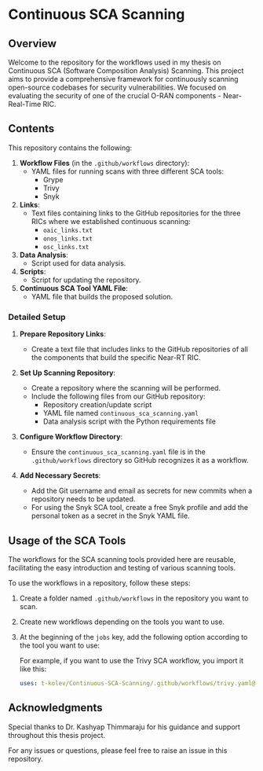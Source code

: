 # Continuous SCA Scanning

## Overview

Welcome to the repository for the workflows used in my thesis on Continuous SCA (Software Composition Analysis) Scanning. This project aims to provide a comprehensive framework for continuously scanning open-source codebases for security vulnerabilities. We focused on evaluating the security of one of the crucial O-RAN components - Near-Real-Time RIC.


## Contents

This repository contains the following:

1. **Workflow Files** (in the `.github/workflows` directory):
    - YAML files for running scans with three different SCA tools:
        - Grype
        - Trivy
        - Snyk
2. **Links**:
    - Text files containing links to the GitHub repositories for the three RICs where we established continuous scanning:
        - `oaic_links.txt`
        - `onos_links.txt`
        - `osc_links.txt`
3. **Data Analysis**:
    - Script used for data analysis.
4. **Scripts**:
    - Script for updating the repository.
5. **Continuous SCA Tool YAML File**:
    - YAML file that builds the proposed solution.

### Detailed Setup

1. **Prepare Repository Links**:
    - Create a text file that includes links to the GitHub repositories of all the components that build the specific Near-RT RIC.

2. **Set Up Scanning Repository**:
    - Create a repository where the scanning will be performed.
    - Include the following files from our GitHub repository:
        - Repository creation/update script
        - YAML file named `continuous_sca_scanning.yaml`
        - Data analysis script with the Python requirements file

3. **Configure Workflow Directory**:
    - Ensure the `continuous_sca_scanning.yaml` file is in the `.github/workflows` directory so GitHub recognizes it as a workflow.

4. **Add Necessary Secrets**:
    - Add the Git username and email as secrets for new commits when a repository needs to be updated.
    - For using the Snyk SCA tool, create a free Snyk profile and add the personal token as a secret in the Snyk YAML file.

## Usage of the SCA Tools

The workflows for the SCA scanning tools provided here are reusable, facilitating the easy introduction and testing of various scanning tools.

To use the workflows in a repository, follow these steps:

1. Create a folder named `.github/workflows` in the repository you want to scan.
2. Create new workflows depending on the tools you want to use.
3. At the beginning of the `jobs` key, add the following option according to the tool you want to use:

   For example, if you want to use the Trivy SCA workflow, you import it like this:

   ```yaml
   uses: t-kolev/Continuous-SCA-Scanning/.github/workflows/trivy.yaml@main

## Acknowledgments

Special thanks to Dr. Kashyap Thimmaraju for his guidance and support throughout this thesis project.

For any issues or questions, please feel free to raise an issue in this repository.
